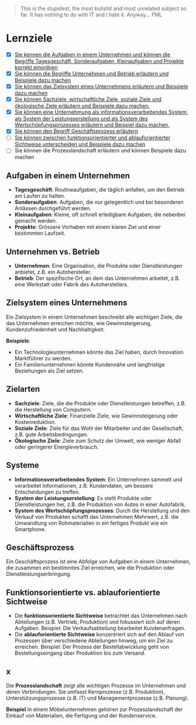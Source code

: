 > This is the stupidest, the most bullshit and most unrelated subject so far. It has nothing to do with IT and I hate it. Anyway... FML

# Lernziele
- [x] [Sie kennen die Aufgaben in einem Unternehmen und können die Begriffe Tagesgeschäft, Sonderaufgaben, Kleinaufgaben und Projekte korrekt einordnen](#aufgaben-in-einem-unternehmen)
- [x] [Sie können die Begriffe Unternehmen und Betrieb erläutern und Beispiele dazu machen](#unternehmen-vs-betrieb)
- [x] [Sie können das Zielsystem eines Unternehmens erläutern und Beispiele dazu machen](#zielsystem-eines-unternehmens)
- [x] [Sie können Sachziele, wirtschaftliche Ziele, soziale Ziele und ökologische Ziele erläutern und Beispiele dazu machen.](#zielarten)
- [x] [Sie können eine Unternehmung als informationsverarbeitendes System, als System der Leistungserstellung und als System des Wertschöpfungsprozesses erläutern und Beispiel dazu machen.](#systeme)
- [x] [Sie können den Begriff Geschäftsprozess erläutern](#geschäftsprozess)
- [ ] [Sie können zwischen funktionsorientierter und ablauforientierter Sichtweise unterscheiden und Beispiele dazu machen](#funktionsorientierte-vs-ablauforientierte-sichtweise)
- [ ] Sie können die Prozesslandschaft erläutern und können Beispiele dazu machen

## Aufgaben in einem Unternehmen
- **Tagesgeschäft**: Routineaufgaben, die täglich anfallen, um den Betrieb am Laufen zu halten.
- **Sonderaufgaben**: Aufgaben, die nur gelegentlich und bei besonderen Anlässen durchgeführt werden.
- **Kleinaufgaben**: Kleine, oft schnell erledigbare Aufgaben, die nebenbei gemacht werden.
- **Projekte**: Grössere Vorhaben mit einem klaren Ziel und einer bestimmten Laufzeit.

## Unternehmen vs. Betrieb
- **Unternehmen**: Eine Organisation, die Produkte oder Dienstleistungen anbietet, z.B. ein Autohersteller.
- **Betrieb**: Der spezifische Ort, an dem das Unternehmen arbeitet, z.B. eine Werkstatt oder Fabrik des Autoherstellers.

## Zielsystem eines Unternehmens
Ein Zielsystem in einem Unternehmen beschreibt alle wichtigen Ziele, die das Unternehmen erreichen möchte, wie Gewinnsteigerung, Kundenzufriedenheit und Nachhaltigkeit.

**Beispiele**:
- Ein Technologieunternehmen könnte das Ziel haben, durch Innovation Marktführer zu werden.
- Ein Familienunternehmen könnte Kundennähe und langfristige Beziehungen als Ziel setzen.

## Zielarten
- **Sachziele**: Ziele, die die Produkte oder Dienstleistungen betreffen, z.B. die Herstellung von Computern.
- **Wirtschaftliche Ziele**: Finanzielle Ziele, wie Gewinnsteigerung oder Kostenreduktion.
- **Soziale Ziele**: Ziele für das Wohl der Mitarbeiter und der Gesellschaft, z.B. gute Arbeitsbedingungen.
- **Ökologische Ziele**: Ziele zum Schutz der Umwelt, wie weniger Abfall oder geringerer Energieverbrauch.

## Systeme
- **Informationsverarbeitendes System**: Ein Unternehmen sammelt und verarbeitet Informationen, z.B. Kundendaten, um bessere Entscheidungen zu treffen.
- **System der Leistungserstellung**: Es stellt Produkte oder Dienstleistungen her, z.B. die Produktion von Autos in einer Autofabrik.
- **System des Wertschöpfungsprozesses**: Durch die Herstellung und den Verkauf von Produkten schafft das Unternehmen Mehrwert, z.B. die Umwandlung von Rohmaterialien in ein fertiges Produkt wie ein Smartphone.

## Geschäftsprozess
Ein Geschäftsprozess ist eine Abfolge von Aufgaben in einem Unternehmen, die zusammen ein bestimmtes Ziel erreichen, wie die Produktion oder Dienstleistungserbringung.

## Funktionsorientierte vs. ablauforientierte Sichtweise
- Die **funktionsorientierte Sichtweise** betrachtet das Unternehmen nach Abteilungen (z.B. Vertrieb, Produktion) und fokussiert sich auf deren Aufgaben. Beispiel: Die Verkaufsabteilung bearbeitet Kundenanfragen.
- Die **ablauforientierte Sichtweise** konzentriert sich auf den Ablauf von Prozessen über verschiedene Abteilungen hinweg, um ein Ziel zu erreichen. Beispiel: Der Prozess der Bestellabwicklung geht von Bestellungseingang über Produktion bis zum Versand.

## x
Die **Prozesslandschaft** zeigt alle wichtigen Prozesse im Unternehmen und deren Verbindungen.
Sie umfasst Kernprozesse (z.B. Produktion), Unterstützungsprozesse (z.B. IT) und Managementprozesse (z.B. Planung).

**Beispiel**
In einem Möbelunternehmen gehören zur Prozesslandschaft der Einkauf von Materialien, die Fertigung und der Kundenservice. 
